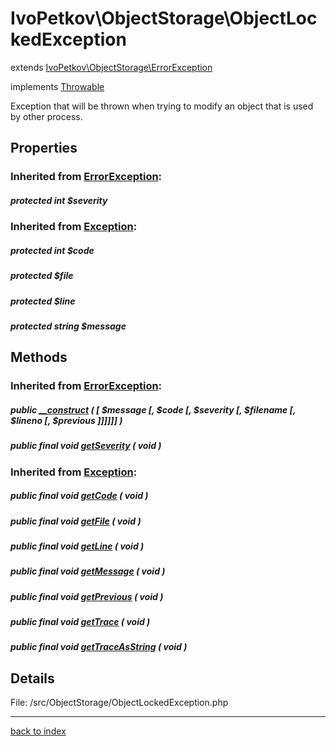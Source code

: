# IvoPetkov\ObjectStorage\ObjectLockedException

extends [IvoPetkov\ObjectStorage\ErrorException](ivopetkov.objectstorage.errorexception.class.md)

implements [Throwable](http://php.net/manual/en/class.throwable.php)

Exception that will be thrown when trying to modify an object that is used by other process.

## Properties

### Inherited from [ErrorException](http://php.net/manual/en/class.errorexception.php):

##### protected int $severity

### Inherited from [Exception](http://php.net/manual/en/class.exception.php):

##### protected int $code

##### protected  $file

##### protected  $line

##### protected string $message

## Methods

### Inherited from [ErrorException](http://php.net/manual/en/class.errorexception.php):

##### public [__construct](http://php.net/manual/en/errorexception.__construct.php) ( [  $message [,  $code [,  $severity [,  $filename [,  $lineno [,  $previous ]]]]]] )

##### public final void [getSeverity](http://php.net/manual/en/errorexception.getseverity.php) ( void )

### Inherited from [Exception](http://php.net/manual/en/class.exception.php):

##### public final void [getCode](http://php.net/manual/en/exception.getcode.php) ( void )

##### public final void [getFile](http://php.net/manual/en/exception.getfile.php) ( void )

##### public final void [getLine](http://php.net/manual/en/exception.getline.php) ( void )

##### public final void [getMessage](http://php.net/manual/en/exception.getmessage.php) ( void )

##### public final void [getPrevious](http://php.net/manual/en/exception.getprevious.php) ( void )

##### public final void [getTrace](http://php.net/manual/en/exception.gettrace.php) ( void )

##### public final void [getTraceAsString](http://php.net/manual/en/exception.gettraceasstring.php) ( void )

## Details

File: /src/ObjectStorage/ObjectLockedException.php

---

[back to index](index.md)

